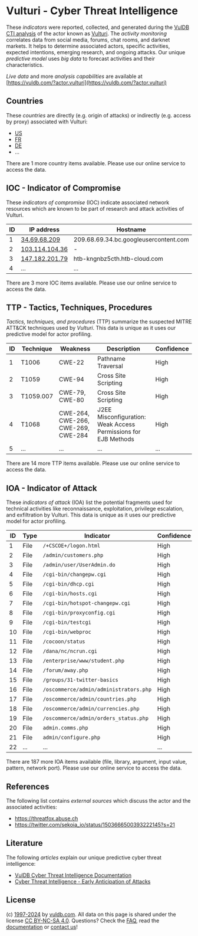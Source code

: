 # Vulturi - Cyber Threat Intelligence

These _indicators_ were reported, collected, and generated during the [VulDB CTI analysis](https://vuldb.com/?kb.cti) of the actor known as [Vulturi](https://vuldb.com/?actor.vulturi). The _activity monitoring_ correlates data from social media, forums, chat rooms, and darknet markets. It helps to determine associated actors, specific activities, expected intentions, emerging research, and ongoing attacks. Our unique _predictive model_ uses _big data_ to forecast activities and their characteristics.

_Live data_ and more _analysis capabilities_ are available at [https://vuldb.com/?actor.vulturi](https://vuldb.com/?actor.vulturi)

## Countries

These _countries_ are directly (e.g. origin of attacks) or indirectly (e.g. access by proxy) associated with Vulturi:

* [US](https://vuldb.com/?country.us)
* [FR](https://vuldb.com/?country.fr)
* [DE](https://vuldb.com/?country.de)
* ...

There are 1 more country items available. Please use our online service to access the data.

## IOC - Indicator of Compromise

These _indicators of compromise_ (IOC) indicate associated network resources which are known to be part of research and attack activities of Vulturi.

ID | IP address | Hostname | Campaign | Confidence
-- | ---------- | -------- | -------- | ----------
1 | [34.69.68.209](https://vuldb.com/?ip.34.69.68.209) | 209.68.69.34.bc.googleusercontent.com | - | Medium
2 | [103.114.104.36](https://vuldb.com/?ip.103.114.104.36) | - | - | High
3 | [147.182.201.79](https://vuldb.com/?ip.147.182.201.79) | htb-kngnbz5cth.htb-cloud.com | - | High
4 | ... | ... | ... | ...

There are 3 more IOC items available. Please use our online service to access the data.

## TTP - Tactics, Techniques, Procedures

_Tactics, techniques, and procedures_ (TTP) summarize the suspected MITRE ATT&CK techniques used by _Vulturi_. This data is unique as it uses our predictive model for actor profiling.

ID | Technique | Weakness | Description | Confidence
-- | --------- | -------- | ----------- | ----------
1 | T1006 | CWE-22 | Pathname Traversal | High
2 | T1059 | CWE-94 | Cross Site Scripting | High
3 | T1059.007 | CWE-79, CWE-80 | Cross Site Scripting | High
4 | T1068 | CWE-264, CWE-266, CWE-269, CWE-284 | J2EE Misconfiguration: Weak Access Permissions for EJB Methods | High
5 | ... | ... | ... | ...

There are 14 more TTP items available. Please use our online service to access the data.

## IOA - Indicator of Attack

These _indicators of attack_ (IOA) list the potential fragments used for technical activities like reconnaissance, exploitation, privilege escalation, and exfiltration by Vulturi. This data is unique as it uses our predictive model for actor profiling.

ID | Type | Indicator | Confidence
-- | ---- | --------- | ----------
1 | File | `/+CSCOE+/logon.html` | High
2 | File | `/admin/customers.php` | High
3 | File | `/admin/user/UserAdmin.do` | High
4 | File | `/cgi-bin/changepw.cgi` | High
5 | File | `/cgi-bin/dhcp.cgi` | High
6 | File | `/cgi-bin/hosts.cgi` | High
7 | File | `/cgi-bin/hotspot-changepw.cgi` | High
8 | File | `/cgi-bin/proxyconfig.cgi` | High
9 | File | `/cgi-bin/testcgi` | High
10 | File | `/cgi-bin/webproc` | High
11 | File | `/cocoon/status` | High
12 | File | `/dana/nc/ncrun.cgi` | High
13 | File | `/enterprise/www/student.php` | High
14 | File | `/forum/away.php` | High
15 | File | `/groups/31-twitter-basics` | High
16 | File | `/oscommerce/admin/administrators.php` | High
17 | File | `/oscommerce/admin/countries.php` | High
18 | File | `/oscommerce/admin/currencies.php` | High
19 | File | `/oscommerce/admin/orders_status.php` | High
20 | File | `admin.comms.php` | High
21 | File | `admin/configure.php` | High
22 | ... | ... | ...

There are 187 more IOA items available (file, library, argument, input value, pattern, network port). Please use our online service to access the data.

## References

The following list contains _external sources_ which discuss the actor and the associated activities:

* https://threatfox.abuse.ch
* https://twitter.com/sekoia_io/status/1503666500393222145?s=21

## Literature

The following _articles_ explain our unique predictive cyber threat intelligence:

* [VulDB Cyber Threat Intelligence Documentation](https://vuldb.com/?kb.cti)
* [Cyber Threat Intelligence - Early Anticipation of Attacks](https://www.scip.ch/en/?labs.20201022)

## License

(c) [1997-2024](https://vuldb.com/?kb.changelog) by [vuldb.com](https://vuldb.com/?kb.about). All data on this page is shared under the license [CC BY-NC-SA 4.0](https://creativecommons.org/licenses/by-nc-sa/4.0/). Questions? Check the [FAQ](https://vuldb.com/?kb.faq), read the [documentation](https://vuldb.com/?kb) or [contact us](https://vuldb.com/?contact)!
